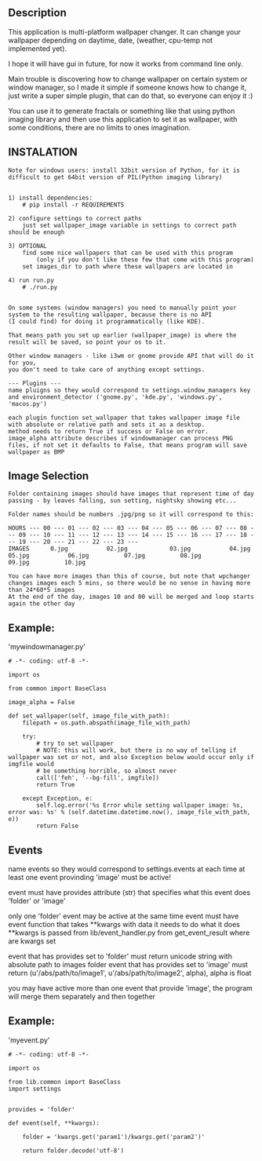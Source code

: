 Description
-------------------------------

This application is multi-platform wallpaper changer. It can change your wallpaper depending on daytime, date, (weather, cpu-temp not implemented yet).

I hope it will have gui in future, for now it works from command line only.

Main trouble is discovering how to change wallpaper on certain system or window manager, so I made it simple if someone knows how to change it,
just write a super simple plugin, that can do that, so everyone can enjoy it :)

You can use it to generate fractals or something like that using python imaging library and then use this application to set it as wallpaper, with
some conditions, there are no limits to ones imagination.


INSTALATION
--------------------------------
    Note for windows users: install 32bit version of Python, for it is difficult to get 64bit version of PIL(Python imaging library)
    
    
    1) install dependencies:
        # pip install -r REQUIREMENTS

    2) configure settings to correct paths 
        just set wallpaper_image variable in settings to correct path should be enough

    3) OPTIONAL
        find some nice wallpapers that can be used with this program 
            (only if you don't like these few that come with this program)
        set images_dir to path where these wallpapers are located in

    4) run run.py
        # ./run.py


    On some systems (window managers) you need to manually point your system to the resulting wallpaper, because there is no API 
    (I could find) for doing it programmatically (like KDE).

    That means path you set up earlier (wallpaper_image) is where the result will be saved, so point your os to it.

    Other window managers - like i3wm or gnome provide API that will do it for you, 
    you don't need to take care of anything except settings.

    --- Plugins ---
    name pluigns so they would correspond to settings.window_managers key and environment_detector ('gnome.py', 'kde.py', 'windows.py', 'macos.py')

    each plugin function set_wallpaper that takes wallpaper image file with absolute or relative path and sets it as a desktop.
    method needs to return True if success or False on error.
    image_alpha attribute describes if windowmanager can process PNG files, if not set it defaults to False, that means program will save wallpaper as BMP


Image Selection
-------------------------------------
    Folder containing images should have images that represent time of day passing - by leaves falling, sun setting, nightsky showing etc...

    Folder names should be numbers .jpg/png so it will correspond to this:

    HOURS --- 00 --- 01 --- 02 --- 03 --- 04 --- 05 --- 06 --- 07 --- 08 --- 09 --- 10 --- 11 --- 12 --- 13 --- 14 --- 15 --- 16 --- 17 --- 18 --- 19 --- 20 --- 21 --- 22 --- 23 ---
    IMAGES      0.jpg           02.jpg            03.jpg           04.jpg          05.jpg           06.jpg          07.jpg          08.jpg            09.jpg          10.jpg

    You can have more images than this of course, but note that wpchanger changes images each 5 mins, so there would be no sense in having more than 24*60*5 images
    At the end of the day, images 10 and 00 will be merged and loop starts again the other day



Example:
-------------------------------------
'mywindowmanager.py'

    # -*- coding: utf-8 -*-

    import os

    from common import BaseClass

    image_alpha = False

    def set_wallpaper(self, image_file_with_path):
        filepath = os.path.abspath(image_file_with_path)
        
        try:
            # try to set wallpaper
            # NOTE: this will work, but there is no way of telling if wallpaper was set or not, and also Exception below would occur only if imgfile would
            # be something horrible, so almost never
            call(['feh', '--bg-fill', imgfile])
            return True
        
        except Exception, e:
            self.log.error('%s Error while setting wallpaper image: %s, error was: %s' % (self.datetime.datetime.now(), image_file_with_path, e))
            return False


Events
------------------------------------------
name events so they would correspond to settings.events
at each time at least one event provinding 'image' must be active!

event must have provides attribute (str) that specifies what this event does 'folder' or 'image'

only one 'folder' event may be active at the same time
event must have event function that takes **kwargs with data it needs to do what it does
**kwargs is passed from lib/event_handler.py from get_event_result where are kwargs set

event that has provides set to 'folder' must return unicode string with absolute path to images folder
event that has provides set to 'image' must return (u'/abs/path/to/image1', u'/abs/path/to/image2', alpha), alpha is float

you may have active more than one event that provide 'image', the program will merge them separately and then together

Example:
-----------------------------------------
'myevent.py'

    # -*- coding: utf-8 -*-

    import os

    from lib.common import BaseClass
    import settings

        
    provides = 'folder'
            
    def event(self, **kwargs):
        
        folder = 'kwargs.get('param1')/kwargs.get('param2')'

        return folder.decode('utf-8')

